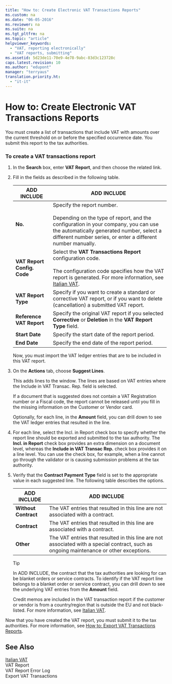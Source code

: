 ```yaml
---
title: "How to: Create Electronic VAT Transactions Reports"
ms.custom: na
ms.date: "06-05-2016"
ms.reviewer: na
ms.suite: na
ms.tgt_pltfrm: na
ms.topic: "article"
helpviewer_keywords: 
  - "VAT, reporting electronically"
  - "VAT reports, submitting"
ms.assetid: 5d23de11-70e9-4e78-9abc-83d3c123728c
caps.latest.revision: 10
ms.author: "edupont"
manager: "terryaus"
translation.priority.ht: 
  - "it-it"
---
```

# How to: Create Electronic VAT Transactions Reports
You must create a list of transactions that include VAT with amounts over the current threshold on or before the specified occurrence date. You submit this report to the tax authorities.  
  
### To create a VAT transactions report  
  
1.  In the **Search** box, enter **VAT Report**, and then choose the related link.  
  
2.  Fill in the fields as described in the following table.  
  
    |ADD INCLUDE<!--[!INCLUDE[bp_tablefield](../../ApplicationDesign/includes/bp_tablefield_md.md)]-->|ADD INCLUDE<!--[!INCLUDE[bp_tabledescription](../../ApplicationDesign/includes/bp_tabledescription_md.md)]-->|  
    |---------------------------------|---------------------------------------|  
    |**No.**|Specify the report number.<br /><br /> Depending on the type of report, and the configuration in your company, you can use the automatically generated number, select a different number series, or enter a different number manually.|  
    |**VAT Report Config. Code**|Select the **VAT Transactions Report** configuration code.<br /><br /> The configuration code specifies how the VAT report is generated. For more information, see [Italian VAT](../../LocalFunctionalityForMicrosoftDynamicsNav2016/Italy/italian-vat.md).|  
    |**VAT Report Type**|Specify if you want to create a standard or corrective VAT report, or if you want to delete \(cancellation\) a submitted VAT report.|  
    |**Reference VAT Report**|Specify the original VAT report if you selected **Corrective** or **Deletion** in the **VAT Report Type** field.|  
    |**Start Date**|Specify the start date of the report period.|  
    |**End Date**|Specify the end date of the report period.|  
  
     Now, you must import the VAT ledger entries that are to be included in this VAT report.  
  
3.  On the **Actions** tab, choose **Suggest Lines**.  
  
     This adds lines to the window. The lines are based on VAT entries where the Include in VAT Transac. Rep. field is selected.  
  
     If a document that is suggested does not contain a VAT Registration number or a Fiscal code, the report cannot be released until you fill in the missing information on the Customer or Vendor card.  
  
     Optionally, for each line, in the **Amount** field, you can drill down to see the VAT ledger entries that resulted in the line.  
  
4.  For each line, select the Incl. in Report check box to specify whether the report line should be exported and submitted to the tax authority. The **Incl. in Report** check box provides an extra dimension on a document level, whereas the **Include in VAT Transac Rep.** check box provides it on a line level. You can use the check box, for example, when a line cannot go through the validator or is causing submission problems at the tax authority.  
  
5.  Verify that the **Contract Payment Type** field is set to the appropriate value in each suggested line. The following table describes the options.  
  
    |ADD INCLUDE<!--[!INCLUDE[bp_tableoption](../../ApplicationDesign/includes/bp_tableoption_md.md)]-->|ADD INCLUDE<!--[!INCLUDE[bp_tabledescription](../../ApplicationDesign/includes/bp_tabledescription_md.md)]-->|  
    |----------------------------------|---------------------------------------|  
    |**Without Contract**|The VAT entries that resulted in this line are not associated with a contract.|  
    |**Contract**|The VAT entries that resulted in this line are associated with a contract.|  
    |**Other**|The VAT entries that resulted in this line are not associated with a special contract, such as ongoing maintenance or other exceptions.|  
  
    > [!TIP]  
    >  In ADD INCLUDE<!--[!INCLUDE[navnow](../../ApplicationDesign/includes/navnow_md.md)]-->, the contract that the tax authorities are looking for can be blanket orders or service contracts. To identify if the VAT report line belongs to a blanket order or service contract, you can drill down to see the underlying VAT entries from the **Amount** field.  
  
     Credit memos are included in the VAT transaction report if the customer or vendor is from a country\/region that is outside the EU and not black\-listed. For more information, see [Italian VAT](../../LocalFunctionalityForMicrosoftDynamicsNav2016/Italy/italian-vat.md).  
  
 Now that you have created the VAT report, you must submit it to the tax authorities. For more information, see [How to: Export VAT Transactions Reports](../../LocalFunctionalityForMicrosoftDynamicsNav2016/Italy/how-to-export-vat-transactions-reports.md).  
  
## See Also  
 [Italian VAT](../../LocalFunctionalityForMicrosoftDynamicsNav2016/Italy/italian-vat.md)   
 VAT Report   
 VAT Report Error Log   
 Export VAT Transactions